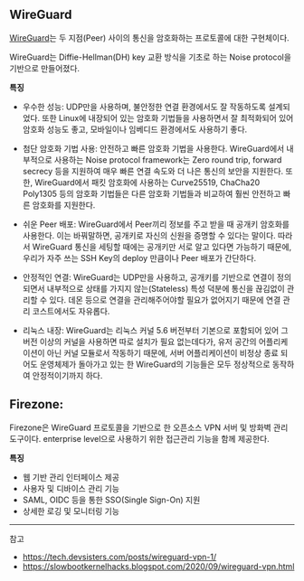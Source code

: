 ## WireGuard

[WireGuard](https://www.wireguard.com/)는 두 지점(Peer) 사이의 통신을 암호화하는 프로토콜에 대한 구현체이다.

WireGuard는 Diffie-Hellman(DH) key 교환 방식을 기초로 하는 Noise protocol을 기반으로 만들어졌다. 

**특징**
- 우수한 성능: UDP만을 사용하며, 불안정한 연결 환경에서도 잘 작동하도록 설계되었다. 또한 Linux에 내장되어 있는 암호화 기법들을 사용하면서 잘 최적화되어 있어 암호화 성능도 좋고, 모바일이나 임베디드 환경에서도 사용하기 좋다.

- 첨단 암호화 기법 사용: 안전하고 빠른 암호화 기법을 사용한다. WireGuard에서 내부적으로 사용하는 Noise protocol framework는 Zero round trip, forward secrecy 등을 지원하여 매우 빠른 연결 속도와 더 나은 통신의 보안을 지원한다. 또한, WireGuard에서 패킷 암호화에 사용하는 Curve25519, ChaCha20 Poly1305 등의 암호화 기법들은 다른 암호화 기법들과 비교하여 훨씬 안전하고 빠른 암호화를 지원한다.

- 쉬운 Peer 배포: WireGuard에서 Peer끼리 정보를 주고 받을 때 공개키 암호화를 사용한다. 이는 바꿔말하면, 공개키로 자신의 신원을 증명할 수 있다는 말이다. 따라서 WireGuard 통신을 세팅할 때에는 공개키만 서로 알고 있다면 가능하기 때문에, 우리가 자주 쓰는 SSH Key의 deploy 만큼이나 Peer 배포가 간단하다.

- 안정적인 연결: WireGuard는 UDP만을 사용하고, 공개키를 기반으로 연결이 정의되면서 내부적으로 상태를 가지지 않는(Stateless) 특성 덕분에 통신을 끊김없이 관리할 수 있다. 데몬 등으로 연결을 관리해주어야할 필요가 없어지기 때문에 연결 관리 코스트에서도 자유롭다.

- 리눅스 내장: WireGuard는 리눅스 커널 5.6 버전부터 기본으로 포함되어 있어 그 버전 이상의 커널을 사용하면 따로 설치가 필요 없는데다가, 유저 공간의 어플리케이션이 아닌 커널 모듈로서 작동하기 때문에, 서버 어플리케이션이 비정상 종료 되어도 운영체제가 돌아가고 있는 한 WireGuard의 기능들은 모두 정상적으로 동작하여 안정적이기까지 하다.

## Firezone:

Firezone은 WireGuard 프로토콜을 기반으로 한 오픈소스 VPN 서버 및 방화벽 관리 도구이다. enterprise level으로 사용하기 위한 접근관리 기능을 함께 제공한다. 

**특징**
- 웹 기반 관리 인터페이스 제공
- 사용자 및 디바이스 관리 기능
- SAML, OIDC 등을 통한 SSO(Single Sign-On) 지원
- 상세한 로깅 및 모니터링 기능

---
참고 
- https://tech.devsisters.com/posts/wireguard-vpn-1/
- https://slowbootkernelhacks.blogspot.com/2020/09/wireguard-vpn.html
